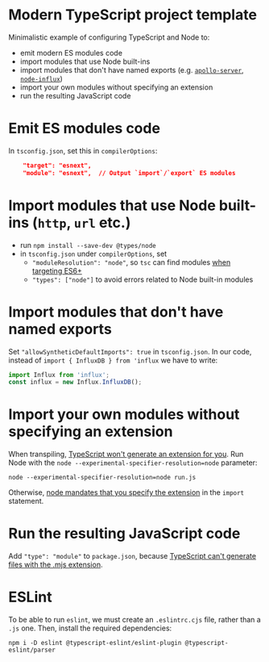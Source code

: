 # Modern TypeScript project template

Minimalistic example of configuring TypeScript and Node to:
* emit modern ES modules code
* import modules that use Node built-ins
* import modules that don't have named exports (e.g. [`apollo-server`](https://github.com/apollographql/apollo-server/issues/1356#issuecomment-565277759), [`node-influx`](https://github.com/node-influx/node-influx/issues/298))
* import your own modules without specifying an extension
* run the resulting JavaScript code

# Emit ES modules code

In `tsconfig.json`, set this in `compilerOptions`:

```json
    "target": "esnext",
    "module": "esnext",  // Output `import`/`export` ES modules
```

# Import modules that use Node built-ins (`http`, `url` etc.)

* run `npm install --save-dev @types/node`
* in `tsconfig.json` under `compilerOptions`, set
  * `"moduleResolution": "node"`, so `tsc` can find modules [when targeting ES6+](https://github.com/Microsoft/TypeScript/issues/8189) 
  * `"types": ["node"]` to avoid errors related to Node built-in modules  

# Import modules that don't have named exports

Set `"allowSyntheticDefaultImports": true` in `tsconfig.json`. In our code,
instead of `import { InfluxDB } from 'influx` we have to write:

```js
import Influx from 'influx';
const influx = new Influx.InfluxDB();
```

# Import your own modules without specifying an extension

When transpiling, [TypeScript won't generate an extension for you](https://github.com/microsoft/TypeScript/issues/16577). Run Node with the `node --experimental-specifier-resolution=node` parameter:

    node --experimental-specifier-resolution=node run.js
    
Otherwise, [node mandates that you specify the extension](https://nodejs.org/api/esm.html#esm_mandatory_file_extensions) in the `import` statement.

# Run the resulting JavaScript code

Add `"type": "module"` to `package.json`, because [TypeScript can't generate files with the .mjs extension](https://github.com/microsoft/TypeScript/issues/18442#issuecomment-581738714).

# ESLint

To be able to run `eslint`, we must create an `.eslintrc.cjs` file, rather than a `.js` one. Then, install the required dependencies:

    npm i -D eslint @typescript-eslint/eslint-plugin @typescript-eslint/parser
